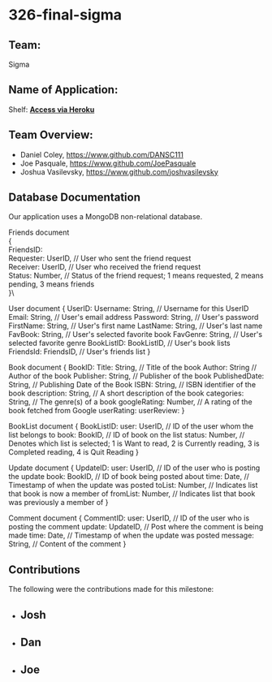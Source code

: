 # 326-final-sigma

## Team:
Sigma

## Name of Application:
Shelf: **[Access via Heroku](https://limitless-garden-19995.herokuapp.com/)**

## Team Overview:
- Daniel Coley, https://www.github.com/DANSC111
- Joe Pasquale, https://www.github.com/JoePasquale
- Joshua Vasilevsky, https://www.github.com/joshvasilevsky

## Database Documentation
Our application uses a MongoDB non-relational database. 

Friends document\
{\
    FriendsID: <ObjectId1>\
    Requester: UserID, // User who sent the friend request\
    Receiver: UserID, // User who received the friend request\
    Status: Number, // Status of the friend request; 1 means requested, 2 means pending, 3 means friends\
}\

User document
{
    UserID: <ObjectId1>
    Username: String, // Username for this UserID
    Email: String, // User's email address
    Password: String, // User's password
    FirstName: String, // User's first name
    LastName: String, // User's last name
    FavBook: String, // User's selected favorite book
    FavGenre: String, // User's selected favorite genre
    BookListID: BookListID, // User's book lists
    FriendsId: FriendsID, // User's friends list
}

Book document
{
    BookID: <ObjectId1>
    Title: String, // Title of the book
    Author: String // Author of the book
    Publisher: String, // Publisher of the book
    PublishedDate: String, // Publishing Date of the Book
    ISBN: String, // ISBN identifier of the book
    description: String, // A short description of the book
    categories: String, // The genre(s) of a book
    googleRating: Number, // A rating of the book fetched from Google
    userRating: 
    userReview:
}

BookList document
{
    BookListID: <ObjectId1>
    user: UserID, // ID of the user whom the list belongs to
    book: BookID, // ID of book on the list
    status: Number, // Denotes which list is selected; 1 is Want to read, 2 is Currently reading, 3 is Completed reading, 4 is Quit Reading
}

Update document
{
    UpdateID: <ObjectId1>
    user: UserID, // ID of the user who is posting the update
    book: BookID, // ID of book being posted about
    time: Date, // Timestamp of when the update was posted
    toList: Number, // Indicates list that book is now  a member of
    fromList: Number, // Indicates list that book was previously a member of
}

Comment document
{
    CommentID: <ObjectId1>
    user: UserID, // ID of the user who is posting the comment
    update: UpdateID, // Post where the comment is being made
    time: Date, // Timestamp of when the update was posted
    message: String, // Content of the comment
}

## Contributions

The following were the contributions made for this milestone:

 - Josh
    -  

 - Dan
    - 

 - Joe
    - 